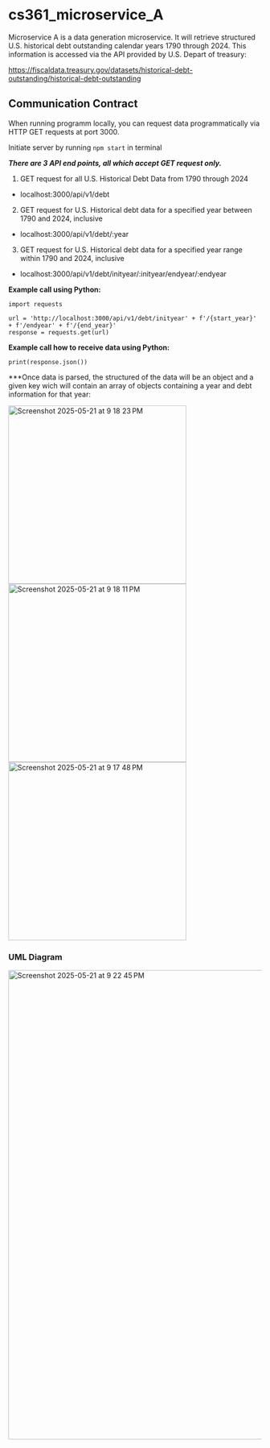 # cs361_microservice_A

Microservice A is a data generation microservice. It will retrieve structured U.S. historical debt outstanding
calendar years 1790 through 2024. This information is accessed via the API provided by U.S. Depart of treasury:

https://fiscaldata.treasury.gov/datasets/historical-debt-outstanding/historical-debt-outstanding

## Communication Contract
When running programm locally, you can request data programmatically via HTTP GET requests at port 3000.

Initiate server by running `npm start` in terminal

***There are 3 API end points, all which accept GET request only.***

1. GET request for all U.S. Historical Debt Data from 1790 through 2024
- localhost:3000/api/v1/debt
2. GET request for U.S. Historical debt data for a specified year between 1790 and 2024, inclusive
- localhost:3000/api/v1/debt/:year
3. GET request for U.S. Historical debt data for a specified year range within 1790 and 2024, inclusive
- localhost:3000/api/v1/debt/inityear/:inityear/endyear/:endyear

**Example call using Python:**
```
import requests

url = 'http://localhost:3000/api/v1/debt/inityear' + f'/{start_year}' + f'/endyear' + f'/{end_year}'
response = requests.get(url)
```

**Example call how to receive data using Python:**
```
print(response.json())
```

***Once data is parsed, the structured of the data will be an object and a given key wich will contain
an array of objects containing a year and debt information for that year:

<img width="354" alt="Screenshot 2025-05-21 at 9 18 23 PM" src="https://github.com/user-attachments/assets/989cdf1a-e37a-4b9e-b27a-d2269976b639" />
<img width="354" alt="Screenshot 2025-05-21 at 9 18 11 PM" src="https://github.com/user-attachments/assets/34b2ed55-cb40-4ae8-8f7b-d944de07b00c" />
<img width="354" alt="Screenshot 2025-05-21 at 9 17 48 PM" src="https://github.com/user-attachments/assets/88df9741-a4db-4448-b0e9-52de72c6ec3a" />

### UML Diagram
<img width="932" alt="Screenshot 2025-05-21 at 9 22 45 PM" src="https://github.com/user-attachments/assets/fed673fe-d89a-4c7d-8473-f92d84b72ebd" />

